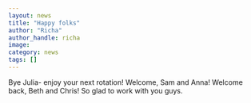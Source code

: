 ```yaml
---
layout: news
title: "Happy folks"
author: "Richa"
author_handle: richa
image: 
category: news
tags: []
---
```

Bye Julia- enjoy your next rotation!
Welcome, Sam and Anna! Welcome back, Beth and Chris!
So glad to work with you guys.